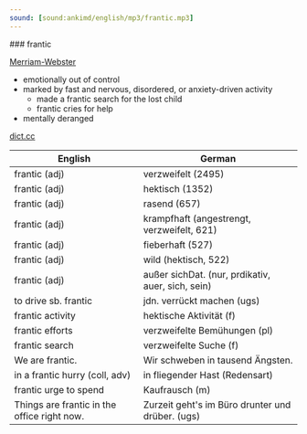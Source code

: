 ```yaml
---
sound: [sound:ankimd/english/mp3/frantic.mp3]
---
```


\### frantic

[Merriam-Webster](https://www.merriam-webster.com/dictionary/frantic)

- emotionally out of control
- marked by fast and nervous, disordered, or anxiety-driven activity
    - made a frantic search for the lost child
    - frantic cries for help
- mentally deranged

[dict.cc](https://www.dict.cc/frantic)

| English        | German       |
| -------------- | ------------ |
| frantic (adj) | verzweifelt (2495) |
| frantic (adj) | hektisch (1352) |
| frantic (adj) | rasend (657) |
| frantic (adj) | krampfhaft (angestrengt, verzweifelt, 621) |
| frantic (adj) | fieberhaft (527) |
| frantic (adj) | wild (hektisch, 522) |
| frantic (adj) | außer sichDat. (nur, prdikativ, auer, sich, sein) |
| to drive sb. frantic | jdn. verrückt machen (ugs) |
| frantic activity | hektische Aktivität (f) |
| frantic efforts | verzweifelte Bemühungen (pl) |
| frantic search | verzweifelte Suche (f) |
| We are frantic. | Wir schweben in tausend Ängsten. |
| in a frantic hurry (coll, adv) | in fliegender Hast (Redensart) |
| frantic urge to spend | Kaufrausch (m) |
| Things are frantic in the office right now. | Zurzeit geht's im Büro drunter und drüber. (ugs) |
